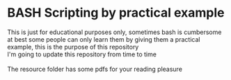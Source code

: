 # BASH Scripting by practical example

This is just for educational purposes only, sometimes bash is cumbersome at best some people can only learn them by giving them a practical example, this is the purpose of this repository</br>
I'm going to update this repository from time to time</br></br>
The resource folder has some pdfs for your reading pleasure</br>

